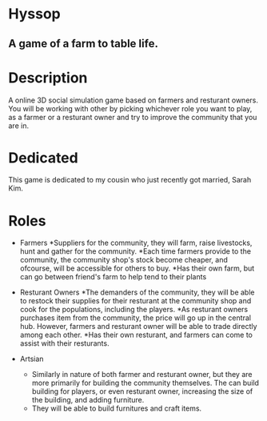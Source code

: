 # Hyssop
## A game of a farm to table life.

# Description
A online 3D social simulation game based on farmers and resturant owners. You will be working with other by picking whichever role you want to play, as a farmer or a resturant owner and try to improve the community that you are in.

# Dedicated
This game is dedicated to my cousin who just recently got married, Sarah Kim.

# Roles
* Farmers
  *Suppliers for the community, they will farm, raise livestocks, hunt and gather for the community.
  *Each time farmers provide to the community, the community shop's stock become cheaper, and ofcourse, will be accessible for others to buy.
  *Has their own farm, but can go between friend's farm to help tend to their plants 
  
* Resturant Owners
  *The demanders of the community, they will be able to restock their supplies for their resturant at the community shop and cook for the populations, including the players.
  *As resturant owners purchases item from the community, the price will go up in the central hub. However, farmers and resturant owner will be able to trade directly among each other.
  *Has their own resturant, and farmers can come to assist with their resturants.
  
* Artsian
  * Similarly in nature of both farmer and resturant owner, but they are more primarily for building the community themselves. The can build building for players, or even resturant owner, increasing the size of the building, and adding furniture.
  * They will be able to build furnitures and craft items.
